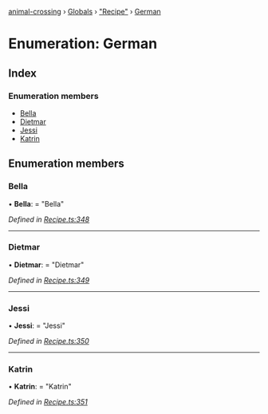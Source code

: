[animal-crossing](../README.md) › [Globals](../globals.md) › ["Recipe"](../modules/_recipe_.md) › [German](_recipe_.german.md)

# Enumeration: German

## Index

### Enumeration members

* [Bella](_recipe_.german.md#bella)
* [Dietmar](_recipe_.german.md#dietmar)
* [Jessi](_recipe_.german.md#jessi)
* [Katrin](_recipe_.german.md#katrin)

## Enumeration members

###  Bella

• **Bella**: = "Bella"

*Defined in [Recipe.ts:348](https://github.com/Norviah/animal-crossing/blob/2c80bbc/module/types/Recipe.ts#L348)*

___

###  Dietmar

• **Dietmar**: = "Dietmar"

*Defined in [Recipe.ts:349](https://github.com/Norviah/animal-crossing/blob/2c80bbc/module/types/Recipe.ts#L349)*

___

###  Jessi

• **Jessi**: = "Jessi"

*Defined in [Recipe.ts:350](https://github.com/Norviah/animal-crossing/blob/2c80bbc/module/types/Recipe.ts#L350)*

___

###  Katrin

• **Katrin**: = "Katrin"

*Defined in [Recipe.ts:351](https://github.com/Norviah/animal-crossing/blob/2c80bbc/module/types/Recipe.ts#L351)*
